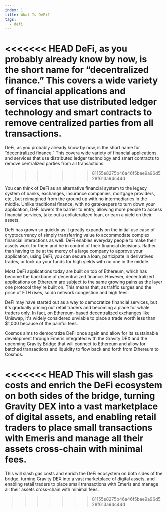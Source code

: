 ```yaml
---
index: 1
title: What Is DeFi?
tags: 
  - defi
---
```


<<<<<<< HEAD
DeFi, as you probably already know by now, is the short name for “decentralized finance.” This covers a wide variety of financial applications and services that use distributed ledger technology and smart contracts to remove centralized parties from all transactions.
=======
DeFi, as you probably already know by now, is the short name for “decentralized finance.” This covera wide variety of financial applications and services that use distributed ledger technology and smart contracts to remove centralized parties from all transactions.
>>>>>>> 81155e8275b46a46f5bae9a96d528f613a94c44d

You can think of DeFi as an alternative financial system to the legacy system of banks, exchanges, insurance companies, mortgage providers, etc., but reimagined from the ground up with no intermediaries in the middle. Unlike traditional finance, with no gatekeepers to turn down your application, DeFi lowers the barrier to entry, allowing more people to access financial services, take out a collateralized loan, or earn a yield on their assets.

DeFi has grown so quickly as it greatly expands on the initial use case of cryptocurrency of simply transferring value to accommodate complex financial interactions as well. DeFi enables everyday people to make their assets work for them and be in control of their financial decisions. Rather than having to be at the mercy of a large company to approve your application, using DeFi, you can secure a loan, participate in derivatives trades, or lock up your funds for high yields with no one in the middle.

Most DeFi applications today are built on top of Ethereum, which has become the backbone of decentralized finance. However, decentralized applications on Ethereum are subject to the same growing pains as the layer one protocol they're built on. This means that, as traffic surges and the price of ETH rises, so do network congestion and high fees.

DeFi may have started out as a way to democratize financial services, but it's gradually pricing out retail traders and becoming a place for whale traders only. In fact, on Ethereum-based decentralized exchanges like Uniswap, it's widely considered unviable to place a trade worth less than $1,000 because of the painful fees.

Cosmos aims to democratize DeFi once again and allow for its sustainable development through Emeris integrated with the Gravity DEX and the upcoming Gravity Bridge that will connect to Ethereum and allow for batched transactions and liquidity to flow back and forth from Ethereum to Cosmos.

<<<<<<< HEAD
This will slash gas costs and enrich the DeFi ecosystem on both sides of the bridge, turning Gravity DEX into a vast marketplace of digital assets, and enabling retail traders to place small transactions with Emeris and manage all their assets cross-chain with minimal fees.
=======
This will slash gas costs and enrich the DeFi ecosystem on both sides of the bridge, turning Gravity DEX into a vast marketplace of digital assets, and enabling retail traders to place small transactions with Emeris and manage all their assets cross-chain with minimal fees.
>>>>>>> 81155e8275b46a46f5bae9a96d528f613a94c44d
